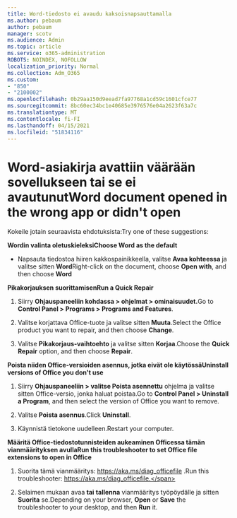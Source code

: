 ```yaml
---
title: Word-tiedosto ei avaudu kaksoisnapsauttamalla
ms.author: pebaum
author: pebaum
manager: scotv
ms.audience: Admin
ms.topic: article
ms.service: o365-administration
ROBOTS: NOINDEX, NOFOLLOW
localization_priority: Normal
ms.collection: Adm_O365
ms.custom:
- "850"
- "2100002"
ms.openlocfilehash: 0b29aa150d9eead7fa97768a1cd59c1601cfce77
ms.sourcegitcommit: 8bc60ec34bc1e40685e3976576e04a2623f63a7c
ms.translationtype: MT
ms.contentlocale: fi-FI
ms.lasthandoff: 04/15/2021
ms.locfileid: "51834116"
---
```

# <a name="word-document-opened-in-the-wrong-app-or-didnt-open"></a><span data-ttu-id="e37ec-102">Word-asiakirja avattiin väärään sovellukseen tai se ei avautunut</span><span class="sxs-lookup"><span data-stu-id="e37ec-102">Word document opened in the wrong app or didn't open</span></span>

<span data-ttu-id="e37ec-103">Kokeile jotain seuraavista ehdotuksista:</span><span class="sxs-lookup"><span data-stu-id="e37ec-103">Try one of these suggestions:</span></span>

<span data-ttu-id="e37ec-104">**Wordin valinta oletuskieleksi**</span><span class="sxs-lookup"><span data-stu-id="e37ec-104">**Choose Word as the default**</span></span>

- <span data-ttu-id="e37ec-105">Napsauta tiedostoa hiiren kakkospainikkeella, valitse **Avaa kohteessa** ja valitse sitten **Word**</span><span class="sxs-lookup"><span data-stu-id="e37ec-105">Right-click on the document, choose **Open with**, and then choose **Word**</span></span>

<span data-ttu-id="e37ec-106">**Pikakorjauksen suorittamisen**</span><span class="sxs-lookup"><span data-stu-id="e37ec-106">**Run a Quick Repair**</span></span>

1. <span data-ttu-id="e37ec-107">Siirry **Ohjauspaneeliin kohdassa > ohjelmat > ominaisuudet.**</span><span class="sxs-lookup"><span data-stu-id="e37ec-107">Go to **Control Panel > Programs > Programs and Features**.</span></span>

2. <span data-ttu-id="e37ec-108">Valitse korjattava Office-tuote ja valitse sitten **Muuta**.</span><span class="sxs-lookup"><span data-stu-id="e37ec-108">Select the Office product you want to repair, and then choose **Change**.</span></span>

3. <span data-ttu-id="e37ec-109">Valitse **Pikakorjaus-vaihtoehto** ja valitse sitten **Korjaa**.</span><span class="sxs-lookup"><span data-stu-id="e37ec-109">Choose the **Quick Repair** option, and then choose **Repair**.</span></span>

<span data-ttu-id="e37ec-110">**Poista niiden Office-versioiden asennus, jotka eivät ole käytössä**</span><span class="sxs-lookup"><span data-stu-id="e37ec-110">**Uninstall versions of Office you don't use**</span></span>

1. <span data-ttu-id="e37ec-111">Siirry **Ohjauspaneeliin > valitse Poista asennettu** ohjelma ja valitse sitten Office-versio, jonka haluat poistaa.</span><span class="sxs-lookup"><span data-stu-id="e37ec-111">Go to **Control Panel > Uninstall a Program**, and then select the version of Office you want to remove.</span></span>

2. <span data-ttu-id="e37ec-112">Valitse **Poista asennus**.</span><span class="sxs-lookup"><span data-stu-id="e37ec-112">Click **Uninstall**.</span></span>

3. <span data-ttu-id="e37ec-113">Käynnistä tietokone uudelleen.</span><span class="sxs-lookup"><span data-stu-id="e37ec-113">Restart your computer.</span></span>

<span data-ttu-id="e37ec-114">**Määritä Office-tiedostotunnisteiden aukeaminen Officessa tämän vianmäärityksen avulla**</span><span class="sxs-lookup"><span data-stu-id="e37ec-114">**Run this troubleshooter to set Office file extensions to open in Office**</span></span>

1. <span data-ttu-id="e37ec-115">Suorita tämä vianmääritys: https://aka.ms/diag_officefile .</span><span class="sxs-lookup"><span data-stu-id="e37ec-115">Run this troubleshooter: https://aka.ms/diag_officefile.</span></span>

2. <span data-ttu-id="e37ec-116">Selaimen mukaan avaa **tai** **tallenna** vianmääritys työpöydälle ja sitten **Suorita** se.</span><span class="sxs-lookup"><span data-stu-id="e37ec-116">Depending on your browser, **Open** or **Save** the troubleshooter to your desktop, and then **Run** it.</span></span>
